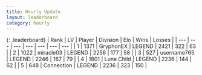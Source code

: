 ```yaml
---
title: Hourly Update
layout: leaderboard
category: hourly
---
```


{: .leaderboard}
| Rank | LV | Player | Division | Elo | Wins | Losses |
| --- | --- | --- | --- | --- | --- | --- |
| <span data-change="0">1</span> | 1371 | <span title="ID: 315148">GryphonEX</span> | LEGEND | <span data-change="0">2421</span> | <span data-change="0">322</span> | <span data-change="0">63</span> |
| <span data-change="0">2</span> | 1022 | <span title="ID: 416373">miracle03</span> | LEGEND | <span data-change="0">2256</span> | <span data-change="0">177</span> | <span data-change="0">58</span> |
| <span data-change="0">3</span> | 527 | <span title="ID: 188640">username765</span> | LEGEND | <span data-change="0">2246</span> | <span data-change="0">167</span> | <span data-change="0">79</span> |
| <span data-change="0">4</span> | 1801 | <span title="ID: 164871">Luna Child</span> | LEGEND | <span data-change="0">2236</span> | <span data-change="0">144</span> | <span data-change="0">62</span> |
| <span data-change="0">5</span> | 648 | <span title="ID: 539711">Connection</span> | LEGEND | <span data-change="0">2236</span> | <span data-change="0">323</span> | <span data-change="0">150</span> |